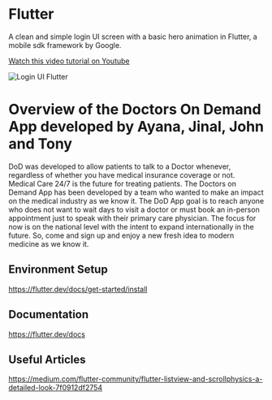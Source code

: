 # Flutter

A clean and simple login UI screen with a basic hero animation in Flutter, a mobile sdk framework by Google.

[Watch this video tutorial on Youtube](https://youtu.be/efbB8-x9T2c)

![Login UI Flutter](https://raw.githubusercontent.com/putraxor/flutter-login-ui/master/art/thumbnail.png)

# Overview of the Doctors On Demand App developed by Ayana, Jinal, John and Tony

DoD was developed to allow patients to talk to a Doctor whenever, regardless of whether you have medical insurance coverage or not.  
Medical Care 24/7 is the future for treating patients.  The Doctors on Demand App has been developed by a team who wanted to make an impact on the medical industry as we know it. The DoD App goal is to reach anyone who does not want to wait days to visit a doctor or must book an in-person appointment just to speak with their primary care physician. The focus for now is on the national level with the intent to expand internationally in the future. So, come and sign up and enjoy a new fresh idea to modern medicine as we know it.

## Environment Setup

https://flutter.dev/docs/get-started/install

## Documentation

https://flutter.dev/docs

## Useful Articles

https://medium.com/flutter-community/flutter-listview-and-scrollphysics-a-detailed-look-7f0912df2754

